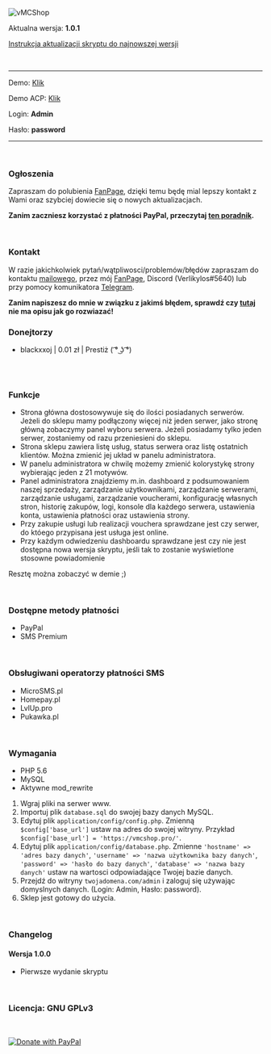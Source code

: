 ![vMCShop](https://host.verlikylos.pro/images/vMCShop-Basic-Github-Logo.png)

Aktualna wersja: **1.0.1**

[Instrukcja aktualizacji skryptu do najnowszej wersji](https://github.com/Verlikylos/vMCShop/wiki/Instrukcja-aktualizacji-skryptu-do-najnowszej-wersji)

<br>

<hr>

Demo: [Klik](https://basic.vmcshop.pro/)

Demo ACP: [Klik](https://basic.vmcshop.pro/admin)

Login: **Admin**

Hasło: **password**

<hr>

<br>

### Ogłoszenia

Zapraszam do polubienia [FanPage](https://www.facebook.com/verlikylos), dzięki temu będę mial lepszy kontakt z Wami oraz szybciej dowiecie się o nowych aktualizacjach.

**Zanim zaczniesz korzystać z płatności PayPal, przeczytaj [ten poradnik](https://github.com/Verlikylos/vMCShop-Basic/wiki/Jak-skonfigurowa%C4%87-konto-PayPal,-aby-dzia%C5%82a%C5%82o-ze-sklepem%3F).**

<br>

### Kontakt

W razie jakichkolwiek pytań/wątpliwosci/problemów/błędów zapraszam do kontaktu [mailowego](mailto:kontakt@verlikylos.pro), przez mój [FanPage](https://www.facebook.com/verlikylos), Discord (Verlikylos#5640) lub przy pomocy komunikatora [Telegram](https://t.me/Verlikylos).

**Zanim napiszesz do mnie w związku z jakimś błędem, sprawdź czy [tutaj](https://github.com/Verlikylos/vMCShop/wiki/Znane-b%C5%82%C4%99dy-i-sposoby-ich-rozwi%C4%85zywania) nie ma opisu jak go rozwiazać!**

### Donejtorzy
- blackxxoj | 0.01 zł | Prestiż ( ͡° ͜ʖ ͡°)

<br><br>

### Funkcje
- Strona główna dostosowywuje się do ilości posiadanych serwerów. Jeżeli do sklepu mamy podłączony więcej niż jeden serwer, jako stronę główną zobaczymy panel wyboru serwera. Jeżeli posiadamy tylko jeden serwer, zostaniemy od razu przeniesieni do sklepu.
- Strona sklepu zawiera listę usług, status serwera oraz listę ostatnich klientów. Można zmienić jej układ w panelu administratora.
- W panelu administratora w chwilę możemy zmienić kolorystykę strony wybierając jeden z 21 motywów.
- Panel administratora znajdziemy m.in. dashboard z podsumowaniem naszej sprzedaży, zarządzanie użytkownikami, zarządzanie serwerami, zarządzanie usługami, zarządzanie voucherami, konfigurację własnych stron, historię zakupów, logi, konsole dla każdego serwera, ustawienia konta, ustawienia płatności oraz ustawienia strony.
- Przy zakupie usługi lub realizacji vouchera sprawdzane jest czy serwer, do któego przypisana jest usługa jest online.
- Przy każdym odwiedzeniu dashboardu sprawdzane jest czy nie jest dostępna nowa wersja skryptu, jeśli tak to zostanie wyświetlone stosowne powiadomienie

Resztę można zobaczyć w demie ;)

<br>

### Dostępne metody płatności
- PayPal
- SMS Premium

<br>

### Obsługiwani operatorzy płatności SMS
- MicroSMS.pl
- Homepay.pl
- LvlUp.pro
- Pukawka.pl

<br>

### Wymagania
 - PHP 5.6
 - MySQL
 - Aktywne mod_rewrite
 
 1. Wgraj pliki na serwer www.
 2. Importuj plik ```database.sql``` do swojej bazy danych MySQL.
 3. Edytuj plik ```application/config/config.php```. Zmienną ```$config['base_url']``` ustaw na adres do swojej witryny. Przykład ```$config['base_url'] = 'https://vmcshop.pro/'```.
 4. Edytuj plik ```application/config/database.php```. Zmienne ```'hostname' => 'adres bazy danych'```, ```'username' => 'nazwa użytkownika bazy danych'```, ```'password' => 'hasło do bazy danych'```, ```'database' => 'nazwa bazy danych'``` ustaw na wartosci odpowiadające Twojej bazie danych.
 5. Przejdź do witryny ```twojadomena.com/admin``` i zaloguj się używając domyslnych danych. (Login: Admin, Hasło: password).
 6. Sklep jest gotowy do użycia.
 
 <br>
 
 ### Changelog
 #### Wersja 1.0.0
 - Pierwsze wydanie skryptu
 
 <br>
 
 ### Licencja: **GNU GPLv3**
 
 <br>
 
 [![Donate with PayPal](https://host.verlikylos.pro/images/paypal-donate.png)](https://www.paypal.me/Verlikylos)
